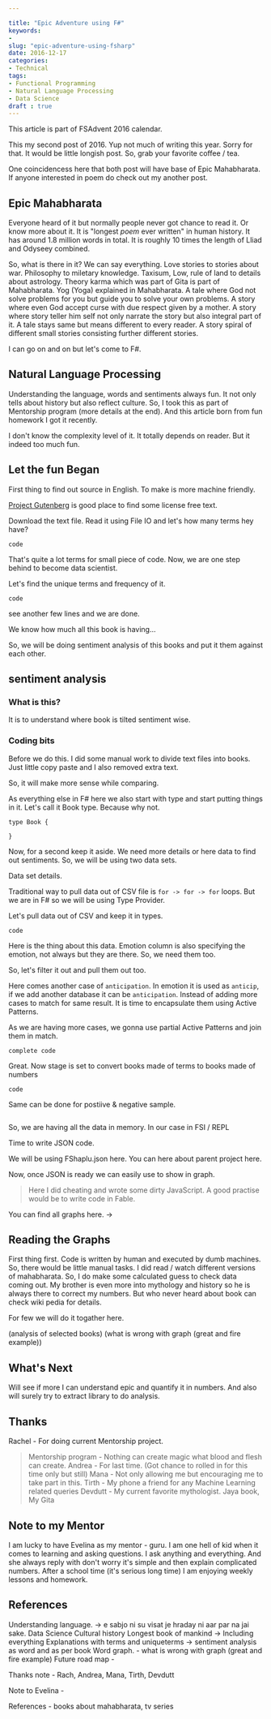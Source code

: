 ```yaml
---

title: "Epic Adventure using F#"
keywords:
-
slug: "epic-adventure-using-fsharp"
date: 2016-12-17
categories:
- Technical
tags:
- Functional Programming
- Natural Language Processing
- Data Science
draft : true
---
```


This article is part of FSAdvent 2016 calendar.

This my second post of 2016. Yup not much of writing this year.
Sorry for that. It would be little longish post. So, grab your favorite coffee / tea.

One coincidencess here that both post will have base of Epic Mahabharata.
If anyone interested in poem do check out my another post.


## Epic Mahabharata ##
Everyone heard of it but normally people never got chance to read it. Or know more about it.
It is "longest *poem* ever written" in human history. It has around 1.8 million words in total. It is roughly 10 times
the length of Lliad and Odyseey combined.

So, what is there in it? We can say everything. Love stories to stories about war. Philosophy to miletary knowledge.
Taxisum, Low, rule of land to details about astrology. Theory karma which was part of Gita is part of Mahabharata.
Yog (Yoga) explained in Mahabharata. A tale where God not solve problems for you but guide you to solve your own problems.
A story where even God accept curse with due respect given by a mother. A story where story teller him self not
only narrate the story but also integral part of it. A tale stays same but means different to every reader. A story
spiral of different small stories consisting further different stories.

I can go on and on but let's come to F#.

## Natural Language Processing ##

Understanding the language, words and sentiments always fun. It not only
tells about history but also reflect culture. So, I took this as part of
Mentorship program (more details at the end). And this article born from
fun homework I got it recently.

I don't know the complexity level of it. It totally depends on reader. But
it indeed too much fun.

## Let the fun Began ##

First thing to find out source in English. To make is more machine friendly.

[Project Gutenberg](https://www.gutenberg.org) is good place to find some license free text.

Download the text file.
Read it using File IO and let's how many terms hey have?
```
code
```

That's quite a lot terms for small piece of code. Now, we are one step behind to become data scientist.

Let's find the unique terms and frequency of it.
```
code
```
see another few lines and we are done.

We know how much all this book is having...

So, we will be doing sentiment analysis of this books and put it them against each other.

## sentiment analysis ##

### What is this? ###
It is to understand where book is tilted sentiment wise. <furter details>

### Coding bits ###
Before we do this. I did some manual work to divide text files into books. Just little copy paste and I also removed extra text.

So, it will make more sense while comparing.

As everything else in F# here we also start with type and start putting things in it. Let's call it Book type. Because why not.
```
type Book {

}
```

Now, for a second keep it aside. We need more details or here data to find out sentiments. So, we will be using two
data sets.

Data set details.

Traditional way to pull data out of CSV file is `for -> for -> for` loops. But we are in F# so we will be using
Type Provider.

Let's pull data out of CSV and keep it in types.

```
code
```

Here is the thing about this data. Emotion column is also specifying the emotion, not always but they are there.
So, we need them too.

So, let's filter it out and pull them out too.


Here comes another case of `anticipation`. In emotion it is used as `anticip`, if we add another database it can be `anticipation`.
Instead of adding more cases to match for same result. It is time to encapsulate them using Active Patterns.

As we are having more cases, we gonna use partial Active Patterns and join them in match.

```
complete code
```

Great. Now stage is set to convert books made of terms to books made of numbers

```
code
```

Same can be done for postiive & negative sample.

```
```

So, we are having all the data in memory. In our case in FSI / REPL

Time to write JSON code.

We will be using FShaplu.json here. You can here about parent project here.

Now, once JSON is ready we can easily use to show in graph.

> Here I did cheating and wrote some dirty JavaScript. A good practise would be to write code in Fable.

You can find all graphs here. ->


## Reading the Graphs ##

First thing first. Code is written by human and executed by dumb machines. So, there would be little manual tasks.
I did read / watch different versions of mahabharata. So, I do make some calculated guess to check data coming out. My brother
is even more into mythology and history so he is always there to correct my numbers. But who never heard about book
can check wiki pedia for details.

For few we will do it togather here.

(analysis of selected books)
(what is wrong with graph (great and fire example))

## What's Next ##
Will see if more I can understand epic and quantify it in numbers. And also will surely try to extract library to do analysis.

## Thanks ##
Rachel - For doing current Mentorship project.
> Mentorship program - Nothing can create magic what blood and flesh can create.
Andrea - For last time. (Got chance to rolled in for this time only but still)
Mana - Not only allowing me but encouraging me to take part in this.
Tirth - My phone a friend for any Machine Learning related queries
Devdutt - My current favorite mythologist. Jaya book, My Gita

## Note to my Mentor ##

I am lucky to have Evelina as my mentor - guru. I am one hell of kid when it comes to learning and asking questions. I ask
anything and everything. And she always reply with don't worry it's simple and then explain complicated numbers. After a school
time (it's serious long time) I am enjoying weekly lessons and homework.

## References ##


Understanding language. -> e sabjo ni su visat je hraday ni aar par na jai sake.
Data Science
Cultural history
Longest book of mankind -> Including everything
Explanations with terms and uniqueterms ->
sentiment analysis
as word and as per book
Word graph. - what is wrong with graph (great and fire example)
Future road map -

Thanks note - Rach, Andrea, Mana, Tirth, Devdutt

Note to Evelina -

References - books about mahabharata, tv series
